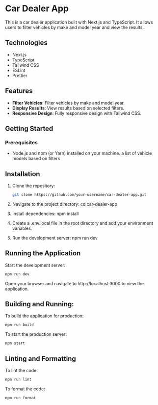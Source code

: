 # Car Dealer App

This is a car dealer application built with Next.js and TypeScript. It allows users to filter vehicles by make and model year and view the results.

## Technologies

- Next.js
- TypeScript
- Tailwind CSS
- ESLint
- Prettier

## Features

- **Filter Vehicles**: Filter vehicles by make and model year.
- **Display Results**: View results based on selected filters.
- **Responsive Design**: Fully responsive design with Tailwind CSS.

## Getting Started

### Prerequisites

- Node.js and npm (or Yarn) installed on your machine. a list of vehicle models based on filters

## Installation

1. Clone the repository:

   ```bash
   git clone https://github.com/your-username/car-dealer-app.git

   ```

2. Navigate to the project directory:
   cd car-dealer-app

3. Install dependencies:
   npm install

4. Create a .env.local file in the root directory and add your environment variables.

5. Run the development server:
   npm run dev

## Running the Application

Start the development server:

```bash
npm run dev
```

Open your browser and navigate to http://localhost:3000 to view the application.

## Building and Running:

To build the application for production:

```bash
npm run build
```

To start the production server:

```bash
npm start
```

## Linting and Formatting

To lint the code:

```bash
npm run lint
```

To format the code:

```bash
npm run format
```
